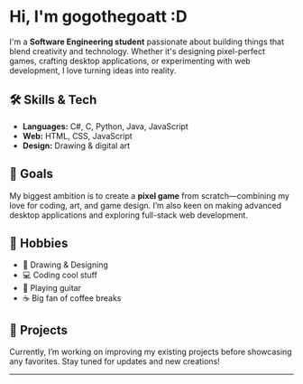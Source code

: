 # Hi, I'm gogothegoatt :D

I'm a **Software Engineering student** passionate about building things that blend creativity and technology. Whether it's designing pixel-perfect games, crafting desktop applications, or experimenting with web development, I love turning ideas into reality.

## 🛠️ Skills & Tech

- **Languages:** C#, C, Python, Java, JavaScript
- **Web:** HTML, CSS, JavaScript
- **Design:** Drawing & digital art

## 🚀 Goals

My biggest ambition is to create a **pixel game** from scratch—combining my love for coding, art, and game design. I’m also keen on making advanced desktop applications and exploring full-stack web development.

## 🎸 Hobbies

- 🎨 Drawing & Designing
- 💻 Coding cool stuff
- 🎸 Playing guitar
- ☕ Big fan of coffee breaks

## 📂 Projects

Currently, I’m working on improving my existing projects before showcasing any favorites. Stay tuned for updates and new creations!

---
